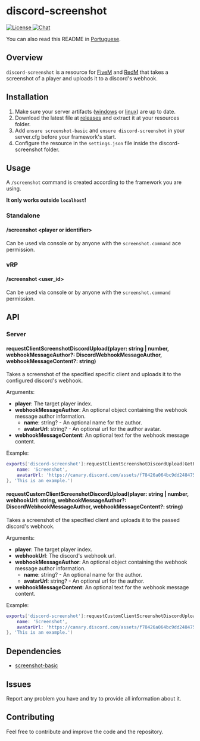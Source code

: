 # discord-screenshot

<p>
    <a href="https://github.com/GHMatti/ghmattimysql/blob/master/license.md">
        <img src="https://img.shields.io/badge/License-MIT-blue.svg" alt="License">
    </a>
    <a href="https://discord.gg/xvqfCgg">
        <img src="https://discordapp.com/api/guilds/753071308010684417/widget.png" alt="Chat">
    </a>
</p>

You can also read this README in [Portuguese](https://github.com/jaimeadf/discord-screenshot/blob/master/README.pt.md).

## Overview

`discord-screenshot` is a resource for [FiveM](https://fivem.net) and [RedM](https://redm.gg) that takes a screenshot of a player and uploads it to a discord's webhook.

## Installation

1. Make sure your server artifacts ([windows](https://runtime.fivem.net/artifacts/fivem/build_server_windows/master) or [linux](https://runtime.fivem.net/artifacts/fivem/build_proot_linux/master)) are up to date.
2. Download the latest file at [releases](https://github.com/jaimeadf/discord-screenshot/releases) and extract it at your resources folder.
3. Add `ensure screenshot-basic` and `ensure discord-screenshot` in your server.cfg before your framework's start.
4. Configure the resource in the `settings.json` file inside the discord-screenshot folder.

## Usage

A `/screenshot` command is created according to the framework you are using.

**It only works outside `localhost`!**

### Standalone

#### /screenshot &lt;player or identifier&gt;
Can be used via console or by anyone with the `screenshot.command` ace permission.

### vRP

#### /screenshot &lt;user_id&gt;
Can be used via console or by anyone with the `screenshot.command` permission.

## API

### Server

#### requestClientScreenshotDiscordUpload(player: string | number, webhookMessageAuthor?: DiscordWebhookMessageAuthor, webhookMessageContent?: string)
Takes a screenshot of the specified specific client and uploads it to the configured discord's webhook.

Arguments:
* **player**: The target player index.
* **webhookMessageAuthor**: An optional object containing the webhook message author information.
    * **name**: string? - An optional name for the author.
    * **avatarUrl**: string? - An optional url for the author avatar.
* **webhookMessageContent**: An optional text for the webhook message content.

Example:
```lua
exports['discord-screenshot']:requestClientScreenshotDiscordUpload(GetPlayers()[1], {
    name: 'Screenshot',
    avatarUrl: 'https://canary.discord.com/assets/f78426a064bc9dd24847519259bc42af.png'
}, 'This is an example.')
```

#### requestCustomClientScreenshotDiscordUpload(player: string | number, webhookUrl: string, webhookMessageAuthor?: DiscordWebhookMessageAuthor, webhookMessageContent?: string)
Takes a screenshot of the specified client and uploads it to the passed discord's webhook.

Arguments:
* **player**: The target player index.
* **webhookUrl**: The discord's webhook url.
* **webhookMessageAuthor**: An optional object containing the webhook message author information.
    * **name**: string? - An optional name for the author.
    * **avatarUrl**: string? - An optional url for the author.
* **webhookMessageContent**: An optional text for the webhook message content.

Example:
```lua
exports['discord-screenshot']:requestCustomClientScreenshotDiscordUpload(GetPlayers()[1], 'https://canary.discord.com/api/webhooks/412884227131886566/qFcXr19SozY5Bej5H74RdbRscsOjH4eVxgJO5Iwh5iawmkpRfjzijezlwdu15wNsCk4w', {
    name: 'Screenshot',
    avatarUrl: 'https://canary.discord.com/assets/f78426a064bc9dd24847519259bc42af.png'
}, 'This is an example.')
```

## Dependencies

* [screenshot-basic](https://github.com/citizenfx/screenshot-basic)

## Issues

Report any problem you have and try to provide all information about it.

## Contributing

Feel free to contribute and improve the code and the repository.
